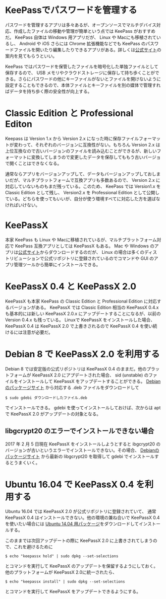 # KeePassでパスワードを管理する

パスワードを管理するアプリは多々あるが、オープンソースでマルチデバイス対応、作成したファイルの移動や管理が簡単という点では KeePass がおすすめだ。 KeePass 自体は Windows 用アプリだが、 Linux や Macにも移植されているし、 Android や iOS さらには Chrome 拡張機能などでも KeePass のパスワードファイルを開いたり編集したりできるアプリがある。詳しくは[公式サイト][1]の案内を見てもらうといい。

KeePass ではパスワードを保管したファイルを暗号化した単独ファイルとして保存するので、 USB メモリやクラウドストレージに保存して持ち歩くことができる。さらにパスワードの他にキーファイルがないとファイルを開けないように設定することもできるので、本体ファイルとキーファイルを別の媒体で管理すればデータを持ち歩く際の安全性が向上する。

# Classic Edition と Professional Editon

Keepass は Version 1.x から Version 2.x になった時に保存ファイルフォーマットが変わって、それぞれのバージョンに互換性がない。もちろん Version 2.x は上位互換なので古いバージョンのファイルを読み込むことができるが、新しいフォーマットに変換してしまうので変更したデータを保存してももう古いバージョで開くことはできなくなる。

通常ならアプリをバージョンアップして、データもバージョンアップしておしまいだが、マルチプラットフォームで互換アプリも多数あるので、 Version 2.x に対応していないものもまだ残っている。このため、 KeePass では Version1.x を Classic Edition として残し、 Version2.x を Professional Edition として公開している。どちらを使ってもいいが、自分が使う環境すべてに対応した方を選ばなければいけない。

# KeePassX

本家 KeePass も Linux や Macに移植されているが、マルチプラットフォーム対応で KeePass 互換アプリとしては KeePassX もある。 Mac や Windows のアプリは[公式サイト][2]からダウンロードするのだが、 Linux の場合は多くのディストリビューションで公式リポジトリに登録されているのでコマンドや GUI のアプリ管理ツールから簡単にインストールできる。

# KeePassX 0.4 と KeePassX 2.0

KeePassX も本家 KeePass の Classic Edition と Professional Edition に対応するバージョンがある。 KeePassX では Classic Edition 相当の KeePassX 0.4.x も基本的には新しい KeePassX 2.0.x にアップデートすることになるが、以前の Version 0.4.x も残っている。 Linuxで KeePassX をインストールした場合、 KeePassX 0.4 は KeePassX 2.0 で上書きされるので KeePassX 0.4 を使い続けるには注意が必要だ。

# Debian 8 で KeePassX 2.0 を利用する

Debian 8 では安定版の公式リポジトリは KeePassX 0.4 のままだ。他のプラットフォームが KeePassX 2.0 にアプデートされた場合、 sid (unstable) のファイルをインストールして KeePassX をアップデートすることができる。 [Debianのパッケージサイト][3] から対応する .deb ファイルをダウンロードして

    $ sudo gdebi ダウンロードしたファイル.deb

でインストールできる。 gdebi を使ってインストールしておけば、次からは apt で KeePassX 2.0 がアップデートの対象となる。

## libgcrypt20 のエラーでインストールできない場合

2017 年 2 月 5 日現在 KeePassX をインストールしようとすると ibgcrypt20 のバージョンが古いというエラーでインストールできない。その場合、 [Debianのパッケージサイト][5] から最新の libgcrypt20 を取得して gdebi でインストールするとうまくいく。

# Ubuntu 16.04 で KeePassX 0.4 を利用する

Ubuntu 16.04 では KeePassX 2.0 が公式リポジトリに登録されていて、 通常 KeePassX 0.4 はインストールできない。他の環境の兼ね合いで KeePassX 0.4 を使いたい場合には [Ubuntu 14.04 用パッケージ][4]をダウンロードしてインストールする。

このままでは次回アップデートの際に KeePassX 2.0 に上書きされてしまうので、これを避けるために

    $ echo "keepassx hold" | sudo dpkg --set-selections

とコマンドを実行して KeePassX のアップデートを保留するようにしておく。他のプラットフォームが KeePassX 2.0に統一されたら、

    $ echo "keepassx install" | sudo dpkg --set-selections

とコマンドを実行して KeePassX をアップデートできるようにする。

[1]: http://keepass.info/
[2]: https://www.keepassx.org/
[3]: https://packages.debian.org/sid/keepassx
[4]: http://security.ubuntu.com/ubuntu/pool/universe/k/keepassx/keepassx_0.4.3+dfsg-0.1ubuntu1.14.04.1_amd64.deb
[5]: https://packages.debian.org/sid/libs/libgcrypt20
